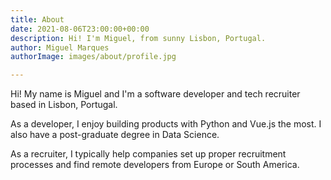 ```yaml
---
title: About
date: 2021-08-06T23:00:00+00:00
description: Hi! I'm Miguel, from sunny Lisbon, Portugal.
author: Miguel Marques
authorImage: images/about/profile.jpg

---
```

Hi! My name is Miguel and I'm a software developer and tech recruiter based in Lisbon, Portugal.  
  
As a developer, I enjoy building products with Python and Vue.js the most. I also have a post-graduate degree in Data Science.

As a recruiter, I typically help companies set up proper recruitment processes and find remote developers from Europe or South America.